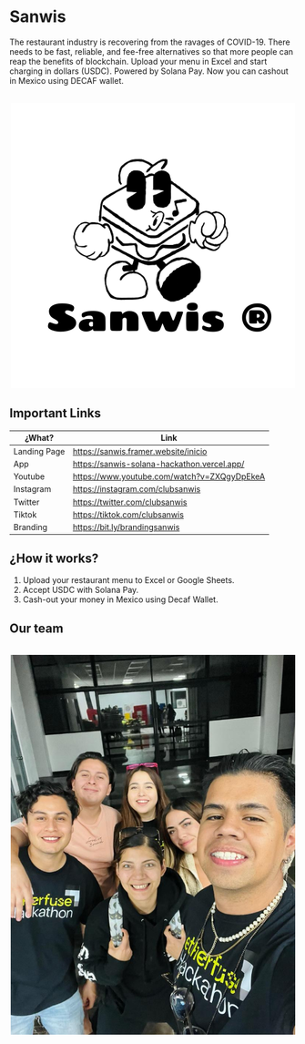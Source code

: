 #  Sanwis
The restaurant industry is recovering from the ravages of COVID-19. There needs to be fast, reliable, and fee-free alternatives so that more people can reap the benefits of blockchain.
Upload your menu in Excel and start charging in dollars (USDC). Powered by Solana Pay. Now you can cashout in Mexico using DECAF wallet.

<p align="center">
    <br>
    <img src="img/sanwis.png" width="500"/>
    <br>
<p>

## Important Links

| ¿What? | Link |
|---|---|
| Landing Page | https://sanwis.framer.website/inicio |
| App | https://sanwis-solana-hackathon.vercel.app/ |
| Youtube | https://www.youtube.com/watch?v=ZXQgyDpEkeA |
| Instagram | https://instagram.com/clubsanwis |
| Twitter | https://twitter.com/clubsanwis |
| Tiktok | https://tiktok.com/clubsanwis |
| Branding | https://bit.ly/brandingsanwis |

## ¿How it works?

1. Upload your restaurant menu to Excel or Google Sheets.
2. Accept USDC with Solana Pay. 
3. Cash-out your money in Mexico using Decaf Wallet.

## Our team

<p align="center">
    <br>
    <img src="img/team.jpeg" width="500"/>
    <br>
<p>
    


